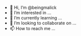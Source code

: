 - 👋 Hi, I’m @beingmalick
- 👀 I’m interested in ...
- 🌱 I’m currently learning ...
- 💞️ I’m looking to collaborate on ...
- 📫 How to reach me ...

<!---
beingmalick/beingmalick is a ✨ special ✨ repository because its `README.md` (this file) appears on your GitHub profile.
You can click the Preview link to take a look at your changes.
--->
